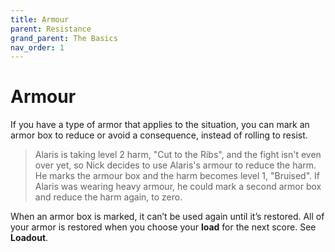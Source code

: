 ```yaml
---
title: Armour
parent: Resistance
grand_parent: The Basics
nav_order: 1
---
```


# Armour
If you have a type of armor that applies to the situation, you can mark an armor
box to reduce or avoid a consequence, instead of rolling to resist.

> Alaris is taking level 2 harm, "Cut to the Ribs", and the fight isn't even over yet, so Nick decides to use Alaris's armour to reduce the harm. He marks the armour box and the harm becomes level 1, "Bruised". If Alaris was wearing heavy armour, he could mark a second armor box and reduce the harm again, to zero.

When an armor box is marked, it can’t be used again until it’s restored. All of your armor is restored when you choose your **load** for the next score. See **Loadout**.
